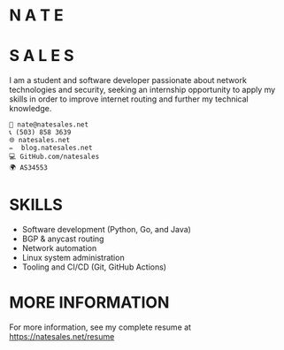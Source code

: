 # N A T E
# S A L E S

I am a student and software developer passionate about network technologies and security, seeking an internship opportunity to apply my skills in order to improve internet routing and further my technical knowledge.

```
📧 nate@natesales.net
📞 (503) 858 3639
🌐 natesales.net
✏️  blog.natesales.net
💻 GitHub.com/natesales
🌍 AS34553
```

# SKILLS
- Software development (Python, Go, and Java)
- BGP & anycast routing
- Network automation
- Linux system administration
- Tooling and CI/CD (Git, GitHub Actions)

# MORE INFORMATION

For more information, see my complete resume at https://natesales.net/resume


